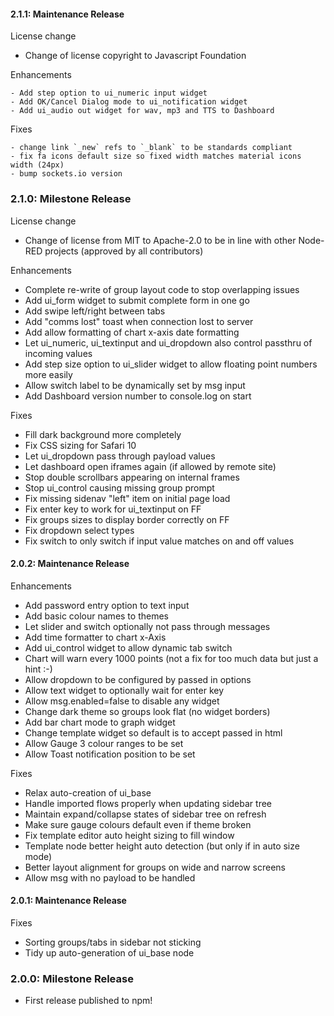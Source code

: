 
#### 2.1.1: Maintenance Release

License change

 - Change of license copyright to Javascript Foundation

Enhancements

    - Add step option to ui_numeric input widget
    - Add OK/Cancel Dialog mode to ui_notification widget
    - Add ui_audio out widget for wav, mp3 and TTS to Dashboard

Fixes

    - change link `_new` refs to `_blank` to be standards compliant
    - fix fa icons default size so fixed width matches material icons width (24px)
    - bump sockets.io version  


### 2.1.0: Milestone Release

License change

 - Change of license from MIT to Apache-2.0 to be in line with other Node-RED projects
    (approved by all contributors)

Enhancements

 - Complete re-write of group layout code to stop overlapping issues
 - Add ui_form widget to submit complete form in one go
 - Add swipe left/right between tabs
 - Add "comms lost" toast when connection lost to server
 - Add allow formatting of chart x-axis date formatting
 - Let ui_numeric, ui_textinput and ui_dropdown also control passthru of incoming values
 - Add step size option to ui_slider widget to allow floating point numbers more easily
 - Allow switch label to be dynamically set by msg input
 - Add Dashboard version number to console.log on start

Fixes

 - Fill dark background more completely
 - Fix CSS sizing for Safari 10
 - Let ui_dropdown pass through payload values
 - Let dashboard open iframes again (if allowed by remote site)
 - Stop double scrollbars appearing on internal frames
 - Stop ui_control causing missing group prompt
 - Fix missing sidenav "left" item on initial page load
 - Fix enter key to work for ui_textinput on FF
 - Fix groups sizes to display border correctly on FF
 - Fix dropdown select types
 - Fix switch to only switch if input value matches on and off values

#### 2.0.2: Maintenance Release

Enhancements

 - Add password entry option to text input
 - Add basic colour names to themes
 - Let slider and switch optionally not pass through messages
 - Add time formatter to chart x-Axis
 - Add ui_control widget to allow dynamic tab switch
 - Chart will warn every 1000 points (not a fix for too much data but just a hint :-)
 - Allow dropdown to be configured by passed in options
 - Allow text widget to optionally wait for enter key
 - Allow msg.enabled=false to disable any widget
 - Change dark theme so groups look flat (no widget borders)
 - Add bar chart mode to graph widget
 - Change template widget so default is to accept passed in html
 - Allow Gauge 3 colour ranges to be set
 - Allow Toast notification position to be set

Fixes

 - Relax auto-creation of ui_base
 - Handle imported flows properly when updating sidebar tree
 - Maintain expand/collapse states of sidebar tree on refresh
 - Make sure gauge colours default even if theme broken
 - Fix template editor auto height sizing to fill window
 - Template node better height auto detection (but only if in auto size mode)
 - Better layout alignment for groups on wide and narrow screens
 - Allow msg with no payload to be handled

#### 2.0.1: Maintenance Release

Fixes

 - Sorting groups/tabs in sidebar not sticking
 - Tidy up auto-generation of ui_base node

### 2.0.0: Milestone Release

 - First release published to npm!
